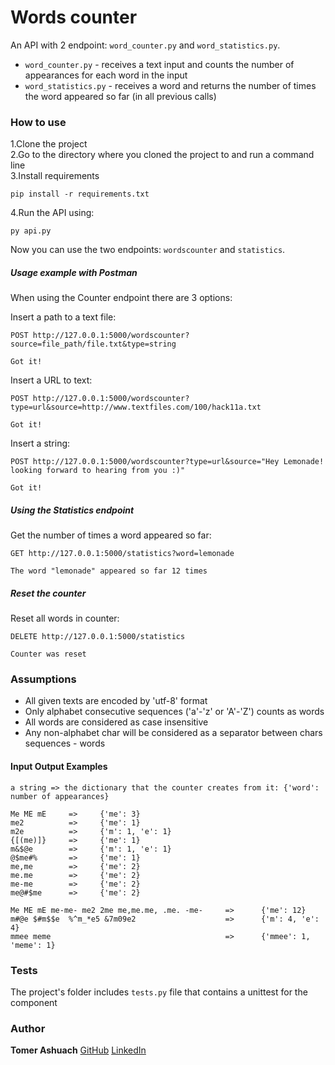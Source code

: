 # Words counter

An API with 2 endpoint: `word_counter.py` and `word_statistics.py`. 

* `word_counter.py` - receives a text input and counts the number of appearances for each word in the input
* `word_statistics.py` - receives a word and returns the number of times the word appeared so far (in all previous calls) 


### How to use
1.Clone the project  
2.Go to the directory where you cloned the project to and run a command line  
3.Install requirements
```
pip install -r requirements.txt
```

4.Run the API using:
```
py api.py
```
Now you can use the two endpoints: `wordscounter` and `statistics`.

##### Usage example with Postman

When using the Counter endpoint there are 3 options:

Insert a path to a text file:
```
POST http://127.0.0.1:5000/wordscounter?source=file_path/file.txt&type=string

Got it!
```

Insert a URL to text:
```
POST http://127.0.0.1:5000/wordscounter?type=url&source=http://www.textfiles.com/100/hack11a.txt                            

Got it!
```

Insert a string:
```
POST http://127.0.0.1:5000/wordscounter?type=url&source="Hey Lemonade! looking forward to hearing from you :)"

Got it!
```

##### Using the Statistics endpoint

Get the number of times a word appeared so far:
```
GET http://127.0.0.1:5000/statistics?word=lemonade

The word "lemonade" appeared so far 12 times
```

##### Reset the counter

Reset all words in counter:
```
DELETE http://127.0.0.1:5000/statistics

Counter was reset
```

### Assumptions
* All given texts are encoded by 'utf-8' format
* Only alphabet consecutive sequences ('a'-'z' or 'A'-'Z') counts as words
* All words are considered as case insensitive
* Any non-alphabet char will be considered as a separator between chars sequences - words


#### Input Output Examples
	a string => the dictionary that the counter creates from it: {'word': number of appearances}
	
	Me ME mE     =>     {'me': 3}
	me2          =>     {'me': 1}
	m2e          =>     {'m': 1, 'e': 1}
	{[(me)]}     =>     {'me': 1}
	m&$@e        =>     {'m': 1, 'e': 1}
	@$me#%       =>     {'me': 1}
	me,me        =>     {'me': 2}
	me.me        =>     {'me': 2}
	me-me        =>     {'me': 2}
	me@#$me      =>     {'me': 2}

	Me ME mE me-me- me2 2me me,me.me, .me. -me-     =>      {'me': 12}
	m#@e $#m$$e  %^m_*e5 &7m09e2                    =>      {'m': 4, 'e': 4}
	mmee meme                                       =>      {'mmee': 1, 'meme': 1}


### Tests
The project's folder includes `tests.py` file that contains a unittest for the component


### Author

**Tomer Ashuach**  [GitHub](https://github.com/Tomertech) [LinkedIn](https://www.linkedin.com/in/Tomerashuach/)